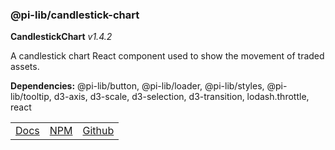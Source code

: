 ### @pi-lib/candlestick-chart

**CandlestickChart** _v1.4.2_

A candlestick chart React component used to show the movement of traded assets.

**Dependencies:** @pi-lib/button, @pi-lib/loader, @pi-lib/styles, @pi-lib/tooltip, d3-axis, d3-scale, d3-selection, d3-transition, lodash.throttle, react

<table>
  <tbody>
    <tr>
      <td><a href="https://pi.lance-taylor.com/?path=/story/charts-candlestickchart" target="_blank">Docs</a></td>
      <td><a href="https://www.npmjs.com/package/@pi-lib/candlestick-chart" target="_blank">NPM</a></td>
      <td><a href="https://github.com/lancerael/pi/tree/main/src/src/components/charts/CandlestickChart" target="_blank">Github</a></td>
    </tr>
  </tbody>
</table>

